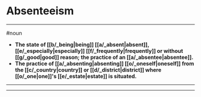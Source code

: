 # Absenteeism
---
#noun
- **The state of [[b/_being|being]] [[a/_absent|absent]], [[e/_especially|especially]] [[f/_frequently|frequently]] or without [[g/_good|good]] reason; the practice of an [[a/_absentee|absentee]].**
- **The practice of [[a/_absenting|absenting]] [[o/_oneself|oneself]] from the [[c/_country|country]] or [[d/_district|district]] where [[o/_one|one]]'s [[e/_estate|estate]] is situated.**
---
---
